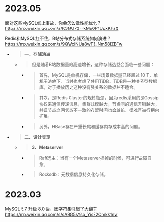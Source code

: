
# 2023.05

面对这些MySQL线上事故，你会怎么做性能优化？ https://mp.weixin.qq.com/s/K3fJU73--kMsOP1UpxKFsQ

Redis和MySQL扛不住，B站分布式存储系统如何演进？ https://mp.weixin.qq.com/s/9QWciNUa8wT3_Nm58IZBFw
- > **一、存储演进**
  * > 但是随着B站数据量的高速增长，这种存储选型会面临一些问题：
    + > 首先，MySQL是单机存储，一些场景数据量已经超过 10 T，单机无法放下。当时也考虑了使用TiDB，TiDB是一种关系型数据库，对于播放历史这种没有强关系的数据并不适合。
    + > 其次，是Redis Cluster的规模瓶颈，因为redis采用的是Gossip协议来通信传递信息，集群规模越大，节点间的通信开销越大，并且节点之间状态不一致的存留时间也会越长，很难再进行横向扩展。
    + > 另外，HBase存在严重长尾和缓存内存成本高的问题。
- > **二、设计实现**
  * > **3、Metaserver**
    + > Raft选主：当有一个Metaserver挂掉的时候，可进行故障自愈。
    + > Rocksdb：元数据信息持久化存储。

# 2023.03

MySQL 5.7 升级 8.0 后，因字符集引起了大翻车 https://mp.weixin.qq.com/s/sABG5sYso_YisE2Cmkk1nw
